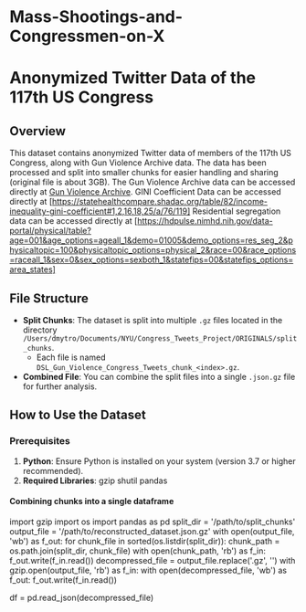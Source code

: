 # Mass-Shootings-and-Congressmen-on-X

# Anonymized Twitter Data of the 117th US Congress

## Overview
This dataset contains anonymized Twitter data of members of the 117th US Congress, along with Gun Violence Archive data. The data has been processed and split into smaller chunks for easier handling and sharing (original file is about 3GB). 
The Gun Violence Archive data can be accessed directly at [Gun Violence Archive](https://www.gunviolencearchive.org/).
GINI Coefficient Data can be accessed directly at [https://statehealthcompare.shadac.org/table/82/income-inequality-gini-coefficient#1,2,16,18,25/a/76/119]
Residential segregation data can be accessed directly at [https://hdpulse.nimhd.nih.gov/data-portal/physical/table?age=001&age_options=ageall_1&demo=01005&demo_options=res_seg_2&physicaltopic=100&physicaltopic_options=physical_2&race=00&race_options=raceall_1&sex=0&sex_options=sexboth_1&statefips=00&statefips_options=area_states]

## File Structure
- **Split Chunks**: The dataset is split into multiple `.gz` files located in the directory `/Users/dmytro/Documents/NYU/Congress_Tweets_Project/ORIGINALS/split_chunks`.
  - Each file is named `DSL_Gun_Violence_Congress_Tweets_chunk_<index>.gz`.
- **Combined File**: You can combine the split files into a single `.json.gz` file for further analysis.

## How to Use the Dataset

### Prerequisites
1. **Python**: Ensure Python is installed on your system (version 3.7 or higher recommended).
2. **Required Libraries**: gzip shutil pandas

#### Combining chunks into a single dataframe
import gzip
import os
import pandas as pd
split_dir = '/path/to/split_chunks'
output_file = '/path/to/reconstructed_dataset.json.gz'
with open(output_file, 'wb') as f_out:
    for chunk_file in sorted(os.listdir(split_dir)):
        chunk_path = os.path.join(split_dir, chunk_file)
        with open(chunk_path, 'rb') as f_in:
            f_out.write(f_in.read())
decompressed_file = output_file.replace('.gz', '')
with gzip.open(output_file, 'rb') as f_in:
    with open(decompressed_file, 'wb') as f_out:
        f_out.write(f_in.read())

df = pd.read_json(decompressed_file)

